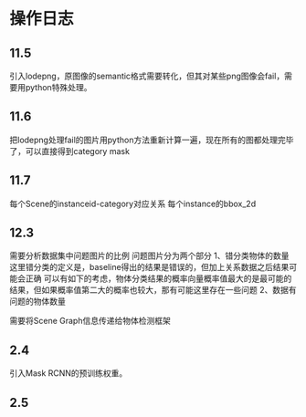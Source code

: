 # 操作日志

## 11.5

引入lodepng，原图像的semantic格式需要转化，但其对某些png图像会fail，需要用python特殊处理。

## 11.6

把lodepng处理fail的图片用python方法重新计算一遍，现在所有的图都处理完毕了，可以直接得到category mask

## 11.7

每个Scene的instanceid-category对应关系
每个instance的bbox_2d

## 12.3

需要分析数据集中问题图片的比例
问题图片分为两个部分
1、错分类物体的数量
这里错分类的定义是，baseline得出的结果是错误的，但加上关系数据之后结果可能会正确
可以有如下的考虑，物体分类结果的概率向量概率值最大的是最可能的结果，但如果概率值第二大的概率也较大，那有可能这里存在一些问题
2、数据有问题的物体数量

需要将Scene Graph信息传递给物体检测框架

## 2.4

引入Mask RCNN的预训练权重。

## 2.5
